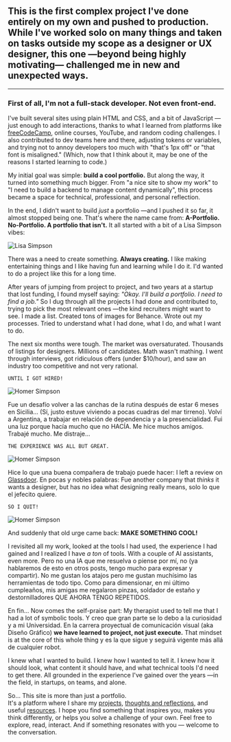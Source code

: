 ## This is the first complex project I've done entirely on my own and pushed to production. While I've worked solo on many things and taken on tasks outside my scope as a designer or UX designer, this one —beyond being highly motivating— challenged me in new and unexpected ways.

---

### First of all, I'm not a full-stack developer. Not even front-end.

I've built several sites using plain HTML and CSS, and a bit of JavaScript —just enough to add interactions, thanks to what I learned from platforms like [freeCodeCamp](https://www.freecodecamp.org), online courses, YouTube, and random coding challenges. I also contributed to dev teams here and there, adjusting tokens or variables, and trying not to annoy developers too much with "that's 1px off" or "that font is misaligned." (Which, now that I think about it, may be one of the reasons I started learning to code.)

My initial goal was simple: **build a cool portfolio.**
But along the way, it turned into something much bigger. From "a nice site to show my work" to "I need to build a backend to manage content dynamically", this process became a space for technical, professional, and personal reflection.

In the end, I didn't want to build _just_ a portfolio —and I pushed it so far, it almost stopped being one. That's where the name came from: **A-Portfolio. No-Portfolio. A portfolio that isn't.** It all started with a bit of a Lisa Simpson vibes:

![Lisa Simpson](/images/lisa.jpg)

There was a need to create something. **Always creating.** I like making entertaining things and I like having fun and learning while I do it. I'd wanted to do a project like this for a long time.

After years of jumping from project to project, and two years at a startup that lost funding, I found myself saying: _"Okay. I'll build a portfolio. I need to find a job."_ So I dug through all the projects I had done and contributed to, trying to pick the most relevant ones —the kind recruiters might want to see. I made a list. Created tons of images for Behance. Wrote out my processes. Tried to understand what I had done, what I do, and what I want to do.

The next six months were tough. The market was oversaturated. Thousands of listings for designers. Millions of candidates. Math wasn't mathing. I went through interviews, got ridiculous offers (under $10/hour), and saw an industry too competitive and not very rational.

    UNTIL I GOT HIRED!

![Homer Simpson](/images/homer-good.gif)

Fue un desafío volver a las canchas de la rutina después de estar 6 meses en Sicilia... (Sí, justo estuve viviendo a pocas cuadras del mar tirreno). Volví a Argentina, a trabajar en relación de dependencia y a la presencialidad. Fui una luz porque hacía mucho que no HACÍA. Me hice muchos amigos. Trabajé mucho. Me distraje...

    THE EXPERIENCE WAS ALL BUT GREAT.

![Homer Simpson](/images/homer-bad.gif)

Hice lo que una buena compañera de trabajo puede hacer: I left a review on [Glassdoor](https://www.glassdoor.com). En pocas y nobles palabras: Fue another company that _thinks_ it wants a designer, but has no idea what designing really means, solo lo que el jefecito quiere.

    SO I QUIT!

![Homer Simpson](/images/homer-good.gif)

And suddenly that old urge came back: **MAKE SOMETHING COOL!**

I revisited all my work, looked at the tools I had used, the experience I had gained and I realized I have _a ton_ of tools. With a couple of AI assistants, even more. Pero no una IA que me resuelva o piense por mí, no (ya hablaremos de esto en otros posts, tengo mucho para expresar y compartir). No me gustan los atajos pero me gustan muchísimo las herramientas de todo tipo. Como para dimensionar, en mi último cumpleaños, mis amigas me regalaron pinzas, soldador de estaño y destornilladores QUE AHORA TENGO REPETIDOS.

En fin... Now comes the self-praise part: My therapist used to tell me that I had a lot of symbolic tools. Y creo que gran parte se lo debo a la curiosidad y a mi Universidad. En la carrera proyectual de comunicación visual (aka Diseño Gráfico) **we have learned to project, not just execute.** That mindset is at the core of this whole thing y es la que sigue y seguirá vigente más allá de cualquier robot.

I knew what I wanted to build. I knew how I wanted to tell it. I knew how it should look, what content it should have, and what technical tools I'd need to get there. All grounded in the experience I've gained over the years —in the field, in startups, on teams, and alone.

So... This site is more than just a portfolio.  
It's a platform where I share my [projects](/projects), [thoughts and reflections](/blog), and useful [resources](/resources). I hope you find something that inspires you, makes you think differently, or helps you solve a challenge of your own. Feel free to explore, read, interact. And if something resonates with you — welcome to the conversation.
